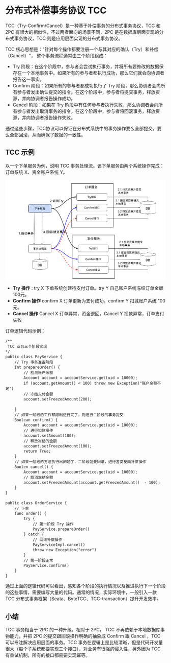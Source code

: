 # 分布式补偿事务协议 TCC

TCC（Try-Confirm/Cancel）是一种基于补偿事务的分布式事务协议，TCC 和 2PC 有很大的相似性，不过两者面向的场景不同，2PC 是在数据库层面实现的分布式事务协议，TCC 则是应用层面实现的分布式事务协议。

TCC 核心思想是："针对每个操作都要注册一个与其对应的确认（Try）和补偿（Cancel）"， 整个事务流程通常由三个阶段组成：

- Try 阶段：在这个阶段中，参与者会尝试执行事务，并将所有要修改的数据保存在一个本地事务中。如果所有的参与者都执行成功，那么它们就会向协调者报告这一事实。
- Confirm 阶段：如果所有的参与者都成功执行了 Try 阶段，那么协调者会向所有参与者发出确认提交的指令。在这个阶段中，参与者将提交事务，释放资源，并向协调者报告操作成功。
- Cancel 阶段：如果在 Try 阶段中有任何参与者执行失败，那么协调者会向所有参与者发出取消事务的指令。在这个阶段中，参与者将回滚事务，释放资源，并向协调者报告操作失败。

通过这些步骤，TCC协议可以保证在分布式系统中的事务操作要么全部提交，要么全部回滚，从而确保了数据的一致性。

## TCC 示例

以一个下单服务为例，说明 TCC 事务处理流。该下单服务由两个系统操作完成：订单系统 X、资金账户系统 Y。

<div  align="center">
	<img src="../assets/tcc.png" width = "550"  align=center />
</div>

- **Try 操作** : try X 下单系统创建待支付订单。try Y 自己账户系统冻结订单金额 100元。 
- **Confirm 操作**  confirm X 订单更新为支付成功。confirm Y 扣减账户系统 100元。
- **Cancel 操作** Cancel X 订单异常，资金退回，Cancel Y 扣款异常，订单支付失败

订单逻辑代码示例：

```
/**
 TCC 业务三个阶段实现
*/
public class PayService {
	// Try 事务准备阶段
	int prepareOrder() {
		// 检测账户余额
		Account account = accountService.get(uid = 10000);
		if (account.getAmount() < 100) throw new Exception("账户余额不足")
		// 冻结支付金额
		account.setFreezedAmount(200);

	}
	// 如果一阶段的工作都顺利进行完了，则进行二阶段的事务提交
	Boolean confirm() {
		Account account = accountService.get(uid = 10000);
		// 进行扣款操作
		account.setAmount(100);
		// 释放冻结的金额
		account.setFreezedAmount(100);
		return True;
	}
	// 如果一阶段的方法执行出问题了，二阶段就要回滚，进行各类反向补偿操作
	Boolen cancel() {
		Account account = accountService.get(uid = 10000);
		// 取消冻结金额
		account.setFreezedAmount(account.getFreezedAmount()  - 100);
	}
}

public class OrderService {
	// 下单
	func order() {
		try {
			// 第一阶段 Try 操作
			PayService.prepareOrder()
		} catch {
			// 回滚补偿操作
			PayServiceImpl.cancel()
			throw new Exception("error")
		}
		// 第一阶段正常
		PayService.confirm()
	}
}
```

通过上面的逻辑代码可以看出，感知各个阶段的执行情况以及推进执行下一个阶段的这些事情，需要编写大量的代码。通常的情况，实际环境中，一般引入一款 TCC 分布式事务框架（Seata、ByteTCC、TCC-transaction）提升开发效率。


## 小结

TCC 事务相当于 2PC 的一种升级，相对于 2PC， TCC 不再依赖于本地数据库事物能力，并把 2PC 的提交跟回滚操作明确的抽象成 Confirm 跟 Cancel ，TCC 可以专注解决应用层面的事务。TCC 事务在逻辑上是比较清晰，但是代码开发量很大（每个子系统都要实现三个接口），对业务有很强的侵入性，另外因为 TCC 有重试机制，所有的接口都需要实现幂等。